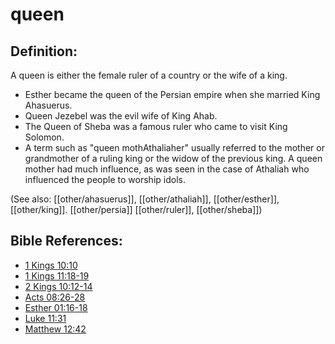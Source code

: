# queen #

## Definition: ##

A queen is either the female ruler of a country or the wife of a king.

* Esther became the queen of the Persian empire when she married King Ahasuerus.
* Queen Jezebel was the evil wife of King Ahab.
* The Queen of Sheba was a famous ruler who came to visit King Solomon.
* A term such as "queen mothAthaliaher" usually referred to the mother or grandmother of a ruling king or the widow of the previous king. A queen mother had much influence, as was seen in the case of Athaliah who influenced the people to worship idols.

(See also: [[other/ahasuerus]], [[other/athaliah]], [[other/esther]], [[other/king]]. [[other/persia]] [[other/ruler]], [[other/sheba]])

## Bible References: ##

* [1 Kings 10:10](en/tn/1ki/help/10/10)
* [1 Kings 11:18-19](en/tn/1ki/help/11/18)
* [2 Kings 10:12-14](en/tn/2ki/help/10/12)
* [Acts 08:26-28](en/tn/act/help/08/26)
* [Esther 01:16-18](en/tn/est/help/01/16)
* [Luke 11:31](en/tn/luk/help/11/31)
* [Matthew 12:42](en/tn/mat/help/12/42)